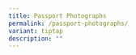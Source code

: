 ```yaml
---
title: Passport Photographs
permalink: /passport-photographs/
variant: tiptap
description: ""
---
```

